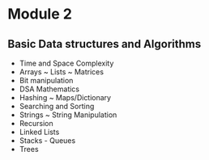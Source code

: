 # Module 2

## Basic Data structures and Algorithms

- Time and Space Complexity
- Arrays ~ Lists ~ Matrices
- Bit manipulation
- DSA Mathematics
- Hashing ~ Maps/Dictionary
- Searching and Sorting
- Strings ~ String Manipulation
- Recursion
- Linked Lists
- Stacks - Queues
- Trees
